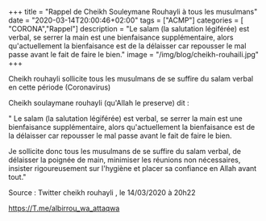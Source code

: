 +++
title = "Rappel de Cheikh Souleymane Rouhayli à tous les musulmans"
date = "2020-03-14T20:00:46+02:00"
tags = ["ACMP"]
categories = [ "CORONA","Rappel"]
description = "Le salam (la salutation légiférée) est verbal, se serrer la main est une bienfaisance supplémentaire,  alors qu'actuellement la bienfaisance est de la délaisser car repousser le mal passe avant le fait de faire le bien."
image = "/img/blog/cheikh-rouhaili.jpg"
+++

Cheikh rouhayli sollicite tous les musulmans de se suffire du salam verbal en cette période (Coronavirus)

Cheikh soulaymane rouhayli (qu'Allah le preserve) dit :

" Le salam (la salutation légiférée) est verbal, se serrer la main est une bienfaisance supplémentaire,  alors qu'actuellement la bienfaisance est de la délaisser car repousser le mal passe avant le fait de faire le bien.

Je sollicite donc tous les musulmans de se suffire du salam verbal, de délaisser la poignée de main, minimiser les réunions non nécessaires, insister rigoureusement sur l'hygiène et placer sa confiance en Allah avant tout."

Source : Twitter cheikh rouhayli , le 14/03/2020 à 20h22

https://T.me/albirrou_wa_attaqwa
